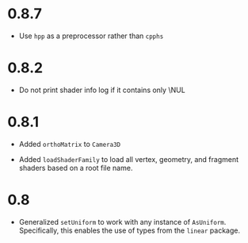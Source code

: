 # 0.8.7

* Use `hpp` as a preprocessor rather than `cpphs`

# 0.8.2

* Do not print shader info log if it contains only \NUL

# 0.8.1

* Added `orthoMatrix` to `Camera3D`

* Added `loadShaderFamily` to load all vertex, geometry, and fragment
  shaders based on a root file name.

# 0.8

* Generalized `setUniform` to work with any instance of `AsUniform`. Specifically, this enables the use of types from the `linear` package.
